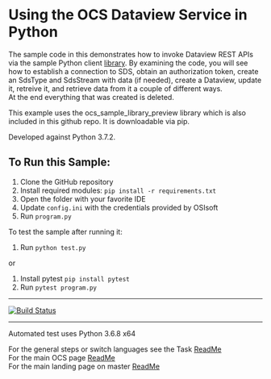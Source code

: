 Using the OCS Dataview Service in Python
==================================================================

The sample code in this demonstrates how to invoke Dataview REST APIs via the sample Python client [library]( https://github.com/osisoft/OSI-Samples/tree/master/library_samples/Python3/ocs_sample_library_preview ). 
By examining the code, you will see how to establish a connection 
to SDS, obtain an authorization token, create an  SdsType and  SdsStream with data (if needed), 
create a Dataview, update it, retreive it, and retrieve data from it a couple of different ways.  
At the end everything that was created is deleted. 

This example uses the ocs_sample_library_preview library which is also included in this github repo.  It is downloadable via pip.

	
Developed against Python 3.7.2.

To Run this Sample:
-------------------
1. Clone the GitHub repository
2. Install required modules: ``pip install -r requirements.txt``
3. Open the folder with your favorite IDE
4. Update ``config.ini`` with the credentials provided by OSIsoft
5. Run ``program.py``



To test the sample after running it:
1. Run ``python test.py``

or

1. Install pytest ``pip install pytest``
2. Run ``pytest program.py``


-------------
[![Build Status](https://osisoft.visualstudio.com/Engineering%20Incubation/_apis/build/status/OSIsoft_OCS_Samples-CI?branchName=master&jobName=DataviewPy)](https://osisoft.visualstudio.com/Engineering%20Incubation/_build/latest?definitionId=4334&branchName=master)

-----------



 Automated test uses Python 3.6.8 x64


For the general steps or switch languages see the Task  [ReadMe](../)<br />
For the main OCS page [ReadMe](../../../)<br />
For the main landing page on master [ReadMe](https://github.com/osisoft/OSI-Samples)